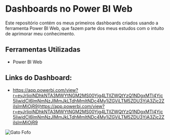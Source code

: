 # Dashboards no Power BI Web

Este repositório contém os meus primeiros dashboards criados usando a ferramenta Power BI Web, que fazem parte dos meus estudos com o intuito de aprimorar meu conhecimento.

## Ferramentas Utilizadas

- Power BI Web

## Links do Dashboard:

- https://app.powerbi.com/view?r=eyJrIjoiNDhkNTA3MWYtNGM2MS00Yjg4LTllZWQtYzQ1NDgxMTI4Yjc5IiwidCI6ImNmNzJlMmJkLTdhMmItNDc4My1iZGViLTM5ZDU3YjA3Zjc2ZiIsImMiOjR9)https://app.powerbi.com/view?r=eyJrIjoiNDhkNTA3MWYtNGM2MS00Yjg4LTllZWQtYzQ1NDgxMTI4Yjc5IiwidCI6ImNmNzJlMmJkLTdhMmItNDc4My1iZGViLTM5ZDU3YjA3Zjc2ZiIsImMiOjR9

![Gato Fofo](./img/pedidoscompra.jpg)



